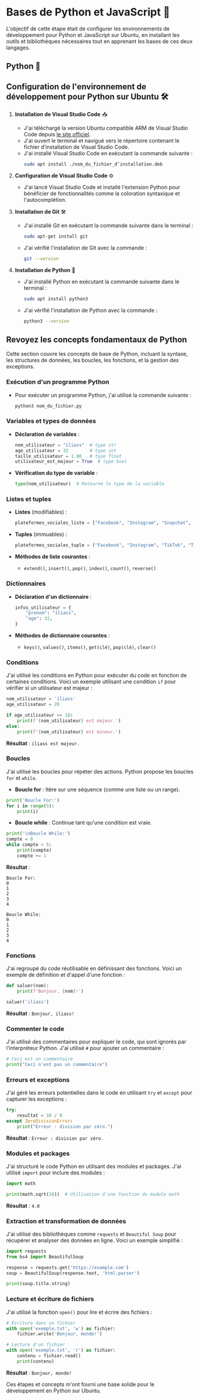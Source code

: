 # Bases de Python et JavaScript 🚀

L'objectif de cette étape était de configurer les environnements de développement pour Python et JavaScript sur Ubuntu, en installant les outils et bibliothèques nécessaires tout en apprenant les bases de ces deux langages.

## Python 🐍

## Configuration de l'environnement de développement pour Python sur Ubuntu 🛠️

1. **Installation de Visual Studio Code** 📥
   - J'ai téléchargé la version Ubuntu compatible ARM de Visual Studio Code depuis [le site officiel](https://code.visualstudio.com/download#).
   - J'ai ouvert le terminal et navigué vers le répertoire contenant le fichier d’installation de Visual Studio Code.
   - J'ai installé Visual Studio Code en exécutant la commande suivante :
     ```bash
     sudo apt install ./nom_du_fichier_d’installation.deb
     ```

2. **Configuration de Visual Studio Code** ⚙️
   - J'ai lancé Visual Studio Code et installé l'extension Python pour bénéficier de fonctionnalités comme la coloration syntaxique et l'autocomplétion.

3. **Installation de Git** 🛠️
   - J'ai installé Git en exécutant la commande suivante dans le terminal :
     ```bash
     sudo apt-get install git
     ```
   - J'ai vérifié l'installation de Git avec la commande :
     ```bash
     git --version
     ```

4. **Installation de Python** 🐍
   - J'ai installé Python en exécutant la commande suivante dans le terminal :
     ```bash
     sudo apt install python3
     ```
   - J'ai vérifié l'installation de Python avec la commande :
     ```bash
     python3 --version
     ```

## Revoyez les concepts fondamentaux de Python

Cette section couvre les concepts de base de Python, incluant la syntaxe, les structures de données, les boucles, les fonctions, et la gestion des exceptions.

### Exécution d'un programme Python

- Pour exécuter un programme Python, j'ai utilisé la commande suivante :
  ```bash
  python3 nom_du_fichier.py
  ```

### Variables et types de données

- **Déclaration de variables** :
  ```python
  nom_utilisateur = "iliass"  # type str
  age_utilisateur = 32        # type int
  taille_utilisateur = 1.86   # type float
  utilisateur_est_majeur = True  # type bool
  ```

- **Vérification du type de variable** :
  ```python
  type(nom_utilisateur)  # Retourne le type de la variable
  ```

### Listes et tuples

- **Listes** (modifiables) :
  ```python
  plateformes_sociales_liste = ["Facebook", "Instagram", "Snapchat", "Twitter"]
  ```

- **Tuples** (immuables) :
  ```python
  plateformes_sociales_tuple = ("Facebook", "Instagram", "TikTok", "Twitter")
  ```

- **Méthodes de liste courantes** :
  - `extend()`, `insert()`, `pop()`, `index()`, `count()`, `reverse()`

### Dictionnaires

- **Déclaration d'un dictionnaire** :
  ```python
  infos_utilisateur = {
      "prenom": "iliass",
      "age": 32,
  }
  ```

- **Méthodes de dictionnaire courantes** :
  - `keys()`, `values()`, `items()`, `get(clé)`, `pop(clé)`, `clear()`

### Conditions

J'ai utilisé les conditions en Python pour exécuter du code en fonction de certaines conditions. Voici un exemple utilisant une condition `if` pour vérifier si un utilisateur est majeur :

```python
nom_utilisateur = 'iliass'
age_utilisateur = 20

if age_utilisateur >= 18:
    print(f'{nom_utilisateur} est majeur.')
else:
    print(f'{nom_utilisateur} est mineur.')
```

**Résultat** : `iliass est majeur.`

### Boucles

J'ai utilisé les boucles pour répéter des actions. Python propose les boucles `for` et `while`.

- **Boucle for** : Itère sur une séquence (comme une liste ou un range).

```python
print('Boucle For:')
for i in range(5):
    print(i)
```

- **Boucle while** : Continue tant qu'une condition est vraie.

```python
print('\nBoucle While:')
compte = 0
while compte < 5:
    print(compte)
    compte += 1
```

**Résultat** :
```
Boucle For:
0
1
2
3
4

Boucle While:
0
1
2
3
4
```

### Fonctions

J'ai regroupé du code réutilisable en définissant des fonctions. Voici un exemple de définition et d'appel d'une fonction :

```python
def saluer(nom):
    print(f'Bonjour, {nom}!')

saluer('iliass')
```

**Résultat** : `Bonjour, iliass!`

### Commenter le code

J'ai utilisé des commentaires pour expliquer le code, qui sont ignorés par l'interpréteur Python. J'ai utilisé `#` pour ajouter un commentaire :

```python
# Ceci est un commentaire
print("Ceci n'est pas un commentaire")
```

### Erreurs et exceptions

J'ai géré les erreurs potentielles dans le code en utilisant `try` et `except` pour capturer les exceptions :

```python
try:
    resultat = 10 / 0
except ZeroDivisionError:
    print("Erreur : division par zéro.")
```

**Résultat** : `Erreur : division par zéro.`

### Modules et packages

J'ai structuré le code Python en utilisant des modules et packages. J'ai utilisé `import` pour inclure des modules :

```python
import math

print(math.sqrt(16))  # Utilisation d'une fonction du module math
```

**Résultat** : `4.0`

### Extraction et transformation de données

J'ai utilisé des bibliothèques comme `requests` et `Beautiful Soup` pour récupérer et analyser des données en ligne. Voici un exemple simplifié :

```python
import requests
from bs4 import BeautifulSoup

response = requests.get('https://example.com')
soup = BeautifulSoup(response.text, 'html.parser')

print(soup.title.string)
```

### Lecture et écriture de fichiers

J'ai utilisé la fonction `open()` pour lire et écrire des fichiers :

```python
# Écriture dans un fichier
with open('exemple.txt', 'w') as fichier:
    fichier.write('Bonjour, monde!')

# Lecture d'un fichier
with open('exemple.txt', 'r') as fichier:
    contenu = fichier.read()
    print(contenu)
```

**Résultat** : `Bonjour, monde!`

Ces étapes et concepts m'ont fourni une base solide pour le développement en Python sur Ubuntu.
